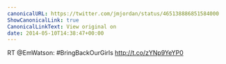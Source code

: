 ```yaml
---
canonicalURL: https://twitter.com/jmjordan/status/465138886851584000
ShowCanonicalLink: true
CanonicalLinkText: View original on
date: 2014-05-10T14:38:47+00:00
---
```

RT @EmWatson: #BringBackOurGirls http://t.co/zYNp9YeYP0